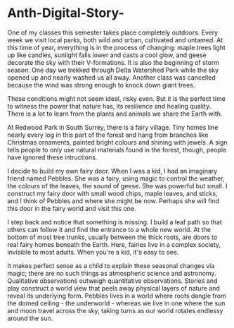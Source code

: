 # Anth-Digital-Story-

One of my classes this semester takes place completely outdoors.  Every week we visit local parks, both wild and urban, cultivated and untamed.  At this time of year, everything is in the process of changing:  maple trees light up like candles, sunlight falls lower and casts a cool glow, and geese decorate the sky with their V-formations.  It is also the beginning of storm season.  One day we trekked through Delta Watershed Park while the sky opened up and nearly washed us all away.  Another class was cancelled because the wind was strong enough to knock down giant trees.  

These conditions might not seem ideal, risky even.  But it is the perfect time to witness the power that nature has, its resilience and healing quality.  There is a lot to learn from the plants and animals we share the Earth with. 

At Redwood Park in South Surrey, there is a fairy village.  Tiny homes line nearly every log in this part of the forest and hang from branches like Christmas ornaments, painted bright colours and shining with jewels.  A sign tells people to only use natural materials found in the forest, though, people have ignored these intructions.  

I decide to build my own fairy door.  When I was a kid, I had an imaginary friend named Pebbles.  She was a fairy, using magic to control the weather, the colours of the leaves, the sound of geese. She was powerful but small.  I construct my fairy door with small wood chips, maple leaves, and sticks, and I think of Pebbles and where she might be now.  Perhaps she will find this door in the fairy world and visit this one. 

I step back and notice that something is missing.  I build a leaf path so that others can follow it and find the entrance to a whole new world.  At the bottom of most tree trunks, usually between the thick roots, are doors to real fairy homes beneath the Earth.  Here, fairies live in a complex society, invisible to most adults.  When you're a kid, it's easy to see.  

It makes perfect sense as a child to explain these seasonal changes via magic; there are no such things as atmospheric science and astronomy.  Qualitative observations outweigh quantitative observations.  Stories and play construct a world view that peels away physical layers of nature and reveal its underlying form.  Pebbles lives in a world where roots dangle from the domed ceiling - the underworld - whereas we live in one where the sun and moon travel across the sky, taking turns as our world rotates endlessy around the sun.  



